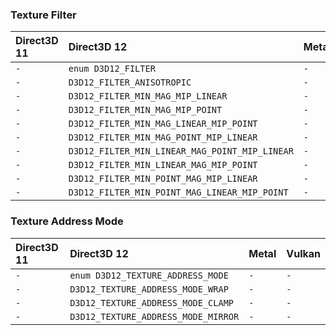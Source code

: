 ### Texture Filter

| Direct3D 11 | Direct3D 12                                    | Metal | Vulkan |
|:------------|:-----------------------------------------------|:------|:-------|
| `-`         | `enum D3D12_FILTER`                            | `-`   | `-`    |
| `-`         | `D3D12_FILTER_ANISOTROPIC`                     | `-`   | `-`    |
| `-`         | `D3D12_FILTER_MIN_MAG_MIP_LINEAR`              | `-`   | `-`    |
| `-`         | `D3D12_FILTER_MIN_MAG_MIP_POINT`               | `-`   | `-`    |
| `-`         | `D3D12_FILTER_MIN_MAG_LINEAR_MIP_POINT`        | `-`   | `-`    |
| `-`         | `D3D12_FILTER_MIN_MAG_POINT_MIP_LINEAR`        | `-`   | `-`    |
| `-`         | `D3D12_FILTER_MIN_LINEAR_MAG_POINT_MIP_LINEAR` | `-`   | `-`    |
| `-`         | `D3D12_FILTER_MIN_LINEAR_MAG_MIP_POINT`        | `-`   | `-`    |
| `-`         | `D3D12_FILTER_MIN_POINT_MAG_MIP_LINEAR`        | `-`   | `-`    |
| `-`         | `D3D12_FILTER_MIN_POINT_MAG_LINEAR_MIP_POINT`  | `-`   | `-`    |

### Texture Address Mode

| Direct3D 11 | Direct3D 12                         | Metal | Vulkan |
|:------------|:------------------------------------|:------|:-------|
| `-`         | `enum D3D12_TEXTURE_ADDRESS_MODE`   | `-`   | `-`    |
| `-`         | `D3D12_TEXTURE_ADDRESS_MODE_WRAP`   | `-`   | `-`    |
| `-`         | `D3D12_TEXTURE_ADDRESS_MODE_CLAMP`  | `-`   | `-`    |
| `-`         | `D3D12_TEXTURE_ADDRESS_MODE_MIRROR` | `-`   | `-`    |
